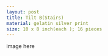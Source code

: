 ```yaml
---
layout: post
title: Tilt B(Stairs)
material: gelatin silver print
size: 10 x 8 inch(each ); 16 pieces
---
```


image here
